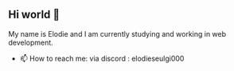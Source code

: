 ## Hi world 🌱

My name is Elodie and I am currently studying and working in web development.
- 📫 How to reach me: via discord : elodieseulgi000

